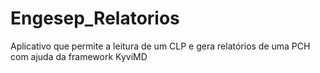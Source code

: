 # Engesep_Relatorios
Aplicativo que permite a leitura de um CLP e gera relatórios de uma PCH com ajuda da framework KyviMD
